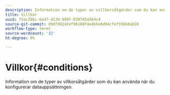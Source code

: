 ```yaml
---
description: Information om de typer av villkorsåtgärder som du kan använda när du konfigurerar datauppsättningen.
title: Villkor
uuid: f5ac28bc-6ed7-413d-909f-839745a564c4
source-git-commit: d9df90242ef96188f4e4b5e6d04cfef196b0a628
workflow-type: tm+mt
source-wordcount: '32'
ht-degree: 0%

---
```



# Villkor{#conditions}

Information om de typer av villkorsåtgärder som du kan använda när du konfigurerar datauppsättningen.

